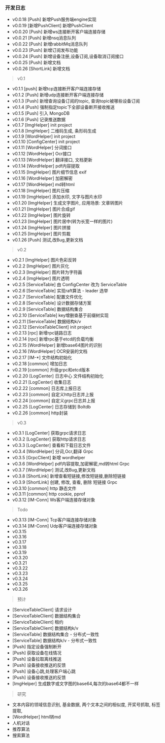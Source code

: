 ### 开发日志
- v0.0.18  [Push] 新增Push服务端engine实现
- v0.0.19  [新增PushClient] 新增PushClient
- v0.0.20  [Push] 新增ws连接断开客户端连接存储
- v0.0.21  [Push] 新增nsq消息队列
- v0.0.22  [Push] 新增rabbitMq消息队列
- v0.0.23  [Push] 新增订阅发布功能
- v0.0.24  [Push] 新增设备注册,设备订阅,设备取消订阅接口
- v0.0.25  [Push] 新增文档
- v0.0.26  [ShortLink] 新增文档

> v0.1
- v0.1.1  [push] 新增tcp连接断开客户端连接存储
- v0.1.2  [Push] 新增udp连接断开客户端连接存储
- v0.1.3  [Push] 新增查询设备订阅的topic, 查询topic被哪些设备订阅
- v0.1.4  [Push] 强制指定topic下全部设备断开接收推送
- v0.1.5  [Push] 引入 MongoDB
- v0.1.6  [Push] 记录推送数据
- v0.1.7  [ImgHelper] init project
- v0.1.8  [ImgHelper] 二维码生成, 条形码生成
- v0.1.9  [WordHelper] init project
- v0.1.10 [ConfigCenter] init project
- v0.1.11 [WordHelper] 分词接口
- v0.1.12 [WordHelper] Ocr接口
- v0.1.13 [WordHelper] 翻译接口, 文档更新
- v0.1.14 [WordHelper] pdf内容提取
- v0.1.15 [ImgHelper] 图片细节信息 exif
- v0.1.16 [WordHelper] 加密解密
- v0.1.17 [WordHelper] md转html
- v0.1.18 [ImgHelper] 图片压缩
- v0.1.19 [ImgHelper] 添加水印, 文字与图片水印
- v0.1.20 [ImgHelper] 生成文字图片, 应用场景: 文章转图片
- v0.1.21 [ImgHelper] 图片合成gif
- v0.1.22 [ImgHelper] 图片旋转
- v0.1.23 [ImgHelper] 图片居中(转为长宽一样的图片)
- v0.1.24 [ImgHelper] 图片拼接
- v0.1.25 [ImgHelper] 图片剪裁
- v0.1.26 [Push] 测试,改Bug,更新文档

> v0.2
- v0.2.1  [ImgHelper] 图片色彩反转
- v0.2.2  [ImgHelper] 图片灰化
- v0.2.3  [ImgHelper] 图片转为字符画
- v0.2.4  [ImgHelper] 图片透明
- v0.2.5  [ServiceTable] 由 ConfigCenter 改为 ServiceTable
- v0.2.6  [ServiceTable] 实现raft算法 - leader 选举
- v0.2.7  [ServiceTable] 配置文件优化
- v0.2.8  [ServiceTable] 设计数据存储方案
- v0.2.9  [ServiceTable] 数据结构集合
- v0.2.10 [ServiceTable] key增删查基于前缀树实现
- v0.2.11 [ServiceTable] 数据结构k/v
- v0.2.12 [ServiceTableClient] init project
- v0.2.13 [rpc] 新增rpc链路日志
- v0.2.14 [rpc] 新增rpc基于etcd的负载均衡
- v0.2.15 [WordHelper] 新增base64图片的识别
- v0.2.16 [WordHelper] OCR安装的文档
- v0.2.17 [IM-*] 文件结构初始化
- v0.2.18 [common] 增加日志
- v0.2.19 [common] 升级grpc和etcd版本
- v0.2.20 [LogCenter] 日志中心 文件结构初始化
- v0.2.21 [LogCenter] 收集日志
- v0.2.22 [common] 日志库上报日志
- v0.2.23 [common] 自定义http日志并上报
- v0.2.24 [common] 自定义grpc日志并上报
- v0.2.25 [LogCenter] 日志存储到 Boltdb
- v0.2.26 [common] http封装

> v0.3
- v0.3.1  [LogCenter] 获取grpc请求日志
- v0.3.2  [LogCenter] 获取http请求日志
- v0.3.3  [LogCenter] 查看和下载日志文件
- v0.3.4  [WordHelper] 分词,Ocr,翻译 Grpc 
- v0.3.5  [GrpcClient] 新增 wordhelper
- v0.3.6  [WordHelper] pdf内容提取,加密解密,md转html Grpc
- v0.3.7  [WordHelper] 测试,改Bug,更新文档
- v0.3.8  [ShortLink] 新增查看短链接,修改短链接,删除短链接
- v0.3.9  [ShortLink] 创建, 修改, 查看, 删除 短链接 Grpc
- v0.3.10 [common] http 静态文件
- v0.3.11 [common] http cookie, pprof
- v0.3.12 [IM-Conn] Ws客户端连接存储对象

> Todo
- v0.3.13 [IM-Conn] Tcp客户端连接存储对象
- v0.3.14 [IM-Conn] Udp客户端连接存储对象
- v0.3.15
- v0.3.16
- v0.3.17
- v0.3.18
- v0.3.19
- v0.3.20
- v0.3.21
- v0.3.22
- v0.3.23
- v0.3.24
- v0.3.25
- v0.3.26

> 预计
- [ServiceTableClient] 请求设计
- [ServiceTableClient] 数据结构集合
- [ServiceTableClient] 租约
- [ServiceTableClient] 数据结构k/v
- [ServiceTable] 数据结构集合 - 分布式一致性
- [ServiceTable] 数据结构k/v - 分布式一致性
- [Push] 指定设备强制断开
- [Push] 获取设备在线情况
- [Push] 设备拉取离线推送
- [Push] 设备接收推送的反馈
- [Push] 设备心跳,处理客户端心跳
- [Push] 设备接收推送的反馈
- [ImgHelper] 生成数字或文字图的base64,每次的base64都不一样

> 研究
- 文本内容的领域信息识别, 基金数据, 两个文本之间的相似度, 开奖号抓取, 标签提取, 
- [WordHelper] html转md
- 人机对话
- 推荐算法
- 搜索算法



